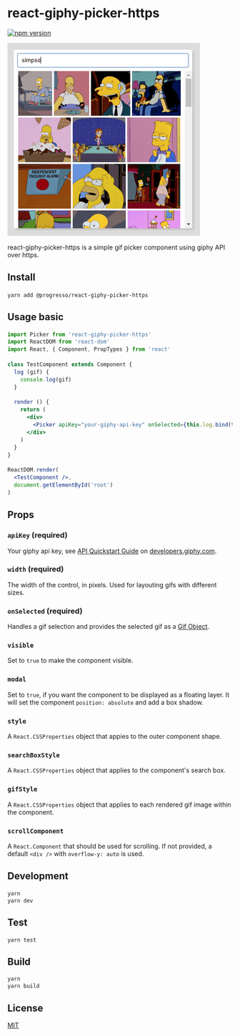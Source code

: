 # react-giphy-picker-https

[![npm version](https://badge.fury.io/js/%40progresso%2Freact-giphy-picker-https.svg)](https://badge.fury.io/js/%40progresso%2Freact-giphy-picker-https)

![](https://raw.githubusercontent.com/progresso-group/react-giphy-picker/master/example/preview.gif)

react-giphy-picker-https is a simple gif picker component using giphy API over https.

## Install

`yarn add @progresso/react-giphy-picker-https`

## Usage basic

```jsx
import Picker from 'react-giphy-picker-https'
import ReactDOM from 'react-dom'
import React, { Component, PropTypes } from 'react'

class TestComponent extends Component {
  log (gif) {
    console.log(gif)
  }

  render () {
    return (
      <div>
        <Picker apiKey="your-giphy-api-key" onSelected={this.log.bind(this)} />
      </div>
    )
  }
}

ReactDOM.render(
  <TestComponent />,
  document.getElementById('root')
)
```

## Props

### `apiKey` (required)
Your giphy api key, see [API Quickstart Guide](https://developers.giphy.com/docs/api) on [developers.giphy.com](https://developers.giphy.com/).

### `width` (required)
The width of the control, in pixels. Used for layouting gifs with different sizes.

### `onSelected` (required)
Handles a gif selection and provides the selected gif as a [Gif Object](https://developers.giphy.com/docs/api/schema#gif-object).

### `visible`
Set to `true` to make the component visible.

### `modal`
Set to `true`, if you want the component to be displayed as a floating layer. It will set the component `position: absolute` and add a box shadow.

### `style`
A `React.CSSProperties` object that appies to the outer component shape.

### `searchBoxStyle`
A `React.CSSProperties` object that applies to the component's search box.

### `gifStyle`
A `React.CSSProperties` object that applies to each rendered gif image within the component.

### `scrollComponent`
A `React.Component` that should be used for scrolling. If not provided, a default `<div />` with `overflow-y: auto` is used.

## Development
    yarn
    yarn dev

## Test
    yarn test

## Build
    yarn
    yarn build

## License

[MIT](http://isekivacenz.mit-license.org/)
